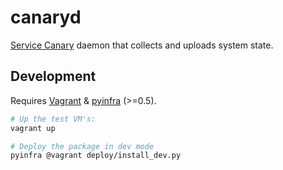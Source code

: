 # canaryd

[Service Canary](https://servicecanary.com) daemon that collects and uploads system state.


## Development

Requires [Vagrant](https://vagrantup.com) & [pyinfra](https://github.com/Fizzadar/pyinfra) (>=0.5).

```sh
# Up the test VM's:
vagrant up

# Deploy the package in dev mode
pyinfra @vagrant deploy/install_dev.py
```
